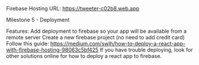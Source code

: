 Firebase Hosting URL: https://tweeter-c02b8.web.app

Milestone 5 - Deployment

Features:
Add deployment to firebase so your app will be available from a remote server
Create a new firebase project (no need to add credit card)
Follow this guide: https://medium.com/swlh/how-to-deploy-a-react-app-with-firebase-hosting-98063c5bf425
If you have trouble deploying, look for other solutions online for how to deploy a react app to firebase.

